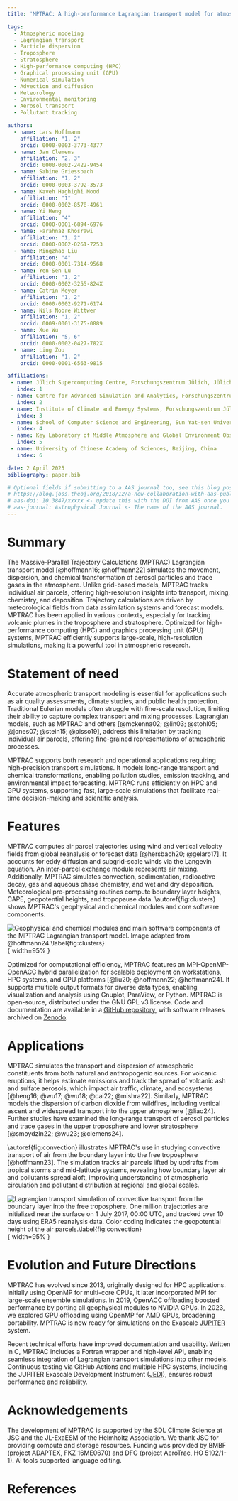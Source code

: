 ```yaml
---
title: 'MPTRAC: A high-performance Lagrangian transport model for atmospheric air parcel dispersion'

tags:
  - Atmospheric modeling
  - Lagrangian transport
  - Particle dispersion
  - Troposphere
  - Stratosphere
  - High-performance computing (HPC)
  - Graphical processing unit (GPU)
  - Numerical simulation
  - Advection and diffusion
  - Meteorology
  - Environmental monitoring
  - Aerosol transport
  - Pollutant tracking

authors:
  - name: Lars Hoffmann
    affiliation: "1, 2"
    orcid: 0000-0003-3773-4377
  - name: Jan Clemens
    affiliation: "2, 3"
    orcid: 0000-0002-2422-9454
  - name: Sabine Griessbach
    affiliation: "1, 2"
    orcid: 0000-0003-3792-3573
  - name: Kaveh Haghighi Mood
    affiliation: "1"
    orcid: 0000-0002-8578-4961
  - name: Yi Heng
    affiliation: "4"
    orcid: 0000-0001-6894-6976
  - name: Farahnaz Khosrawi
    affiliation: "1, 2"
    orcid: 0000-0002-0261-7253
  - name: Mingzhao Liu
    affiliation: "4"
    orcid: 0000-0001-7314-9568
  - name: Yen-Sen Lu
    affiliation: "1, 2"
    orcid: 0000-0002-3255-824X
  - name: Catrin Meyer
    affiliation: "1, 2"
    orcid: 0000-0002-9271-6174
  - name: Nils Nobre Wittwer
    affiliation: "1, 2"
    orcid: 0009-0001-3175-0889
  - name: Xue Wu
    affiliation: "5, 6"
    orcid: 0000-0002-0427-782X
  - name: Ling Zou
    affiliation: "1, 2"
    orcid: 0000-0001-6563-9815

affiliations:
 - name: Jülich Supercomputing Centre, Forschungszentrum Jülich, Jülich, Germany
   index: 1
 - name: Centre for Advanced Simulation and Analytics, Forschungszentrum Jülich, Jülich, Germany
   index: 2
 - name: Institute of Climate and Energy Systems, Forschungszentrum Jülich, Jülich, Germany
   index: 3
 - name: School of Computer Science and Engineering, Sun Yat-sen University, Guangzhou, China
   index: 4
 - name: Key Laboratory of Middle Atmosphere and Global Environment Observation, Institute of Atmospheric Physics, Chinese Academy of Sciences, Beijing, China
   index: 5
 - name: University of Chinese Academy of Sciences, Beijing, China
   index: 6

date: 2 April 2025
bibliography: paper.bib

# Optional fields if submitting to a AAS journal too, see this blog post:
# https://blog.joss.theoj.org/2018/12/a-new-collaboration-with-aas-publishing
# aas-doi: 10.3847/xxxxx <- update this with the DOI from AAS once you know it.
# aas-journal: Astrophysical Journal <- The name of the AAS journal.
---
```


# Summary

The Massive-Parallel Trajectory Calculations (MPTRAC) Lagrangian transport model [@hoffmann16; @hoffmann22] simulates the movement, dispersion, and chemical transformation of aerosol particles and trace gases in the atmosphere. Unlike grid-based models, MPTRAC tracks individual air parcels, offering high-resolution insights into transport, mixing, chemistry, and deposition. Trajectory calculations are driven by meteorological fields from data assimilation systems and forecast models. MPTRAC has been applied in various contexts, especially for tracking volcanic plumes in the troposphere and stratosphere. Optimized for high-performance computing (HPC) and graphics processing unit (GPU) systems, MPTRAC efficiently supports large-scale, high-resolution simulations, making it a powerful tool in atmospheric research.

# Statement of need

Accurate atmospheric transport modeling is essential for applications such as air quality assessments, climate studies, and public health protection. Traditional Eulerian models often struggle with fine-scale resolution, limiting their ability to capture complex transport and mixing processes. Lagrangian models, such as MPTRAC and others [@mckenna02; @lin03; @stohl05; @jones07; @stein15; @pisso19], address this limitation by tracking individual air parcels, offering fine-grained representations of atmospheric processes.

MPTRAC supports both research and operational applications requiring high-precision transport simulations. It models long-range transport and chemical transformations, enabling pollution studies, emission tracking, and environmental impact forecasting. MPTRAC runs efficiently on HPC and GPU systems, supporting fast, large-scale simulations that facilitate real-time decision-making and scientific analysis.

# Features

MPTRAC computes air parcel trajectories using wind and vertical velocity fields from global reanalysis or forecast data [@hersbach20; @gelaro17]. It accounts for eddy diffusion and subgrid-scale winds via the Langevin equation. An inter-parcel exchange module represents air mixing. Additionally, MPTRAC simulates convection, sedimentation, radioactive decay, gas and aqueous phase chemistry, and wet and dry deposition. Meteorological pre-processing routines compute boundary layer heights, CAPE, geopotential heights, and tropopause data. \autoref{fig:clusters} shows MPTRAC's geophysical and chemical modules and core software components.

![Geophysical and chemical modules and main software components of the MPTRAC Lagrangian transport model. Image adapted from @hoffmann24.\label{fig:clusters}](clusters.png){ width=95% }

Optimized for computational efficiency, MPTRAC features an MPI-OpenMP-OpenACC hybrid parallelization for scalable deployment on workstations, HPC systems, and GPU platforms [@liu20; @hoffmann22; @hoffmann24]. It supports multiple output formats for diverse data types, enabling visualization and analysis using Gnuplot, ParaView, or Python. MPTRAC is open-source, distributed under the GNU GPL v3 license. Code and documentation are available in a [GitHub repository](https://github.com/slcs-jsc/mptrac), with software releases archived on [Zenodo](https://doi.org/10.5281/zenodo.4400597).

# Applications

MPTRAC simulates the transport and dispersion of atmospheric constituents from both natural and anthropogenic sources. For volcanic eruptions, it helps estimate emissions and track the spread of volcanic ash and sulfate aerosols, which impact air traffic, climate, and ecosystems [@heng16; @wu17; @wu18; @cai22; @mishra22]. Similarly, MPTRAC models the dispersion of carbon dioxide from wildfires, including vertical ascent and widespread transport into the upper atmosphere [@liao24]. Further studies have examined the long-range transport of aerosol particles and trace gases in the upper troposphere and lower stratosphere [@smoydzin22; @wu23; @clemens24].

\autoref{fig:convection} illustrates MPTRAC's use in studying convective transport of air from the boundary layer into the free troposphere [@hoffmann23]. The simulation tracks air parcels lifted by updrafts from tropical storms and mid-latitude systems, revealing how boundary layer air and pollutants spread aloft, improving understanding of atmospheric circulation and pollutant distribution at regional and global scales.

![Lagrangian transport simulation of convective transport from the boundary layer into the free troposphere. One million trajectories are initialized near the surface on 1 July 2017, 00:00 UTC, and tracked over 10 days using ERA5 reanalysis data. Color coding indicates the geopotential height of the air parcels.\label{fig:convection}](convection.png){ width=95% }

# Evolution and Future Directions

MPTRAC has evolved since 2013, originally designed for HPC applications. Initially using OpenMP for multi-core CPUs, it later incorporated MPI for large-scale ensemble simulations. In 2019, OpenACC offloading boosted performance by porting all geophysical modules to NVIDIA GPUs. In 2023, we explored GPU offloading using OpenMP for AMD GPUs, broadening portability. MPTRAC is now ready for simulations on the Exascale [JUPITER](https://www.fz-juelich.de/en/ias/jsc/jupiter) system.

Recent technical efforts have improved documentation and usability. Written in C, MPTRAC includes a Fortran wrapper and high-level API, enabling seamless integration of Lagrangian transport simulations into other models. Continuous testing via GitHub Actions and multiple HPC systems, including the JUPITER Exascale Development Instrument ([JEDI](https://www.fz-juelich.de/en/ias/jsc/systems/supercomputers/jedi)), ensures robust performance and reliability.

# Acknowledgements

The development of MPTRAC is supported by the SDL Climate Science at JSC and the JL-ExaESM of the Helmholtz Association. We thank JSC for providing compute and storage resources. Funding was provided by BMBF (project ADAPTEX, FKZ 16ME0670) and DFG (project AeroTrac, HO 5102/1-1). AI tools supported language editing.

# References
